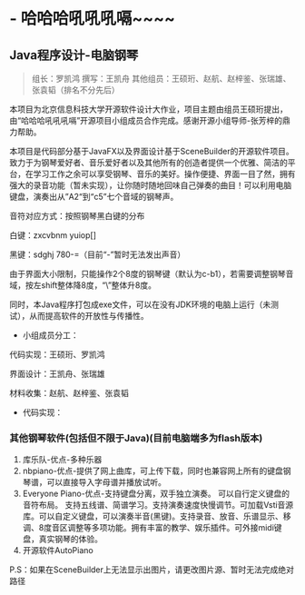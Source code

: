  # - 哈哈哈吼吼吼嗝~~~~
 
## Java程序设计-电脑钢琴

>组长：罗凯鸿
>撰写：王凯舟
>其他组员：王硕珩、赵航、赵梓鉴、张瑞雄、张袁韬（排名不分先后）

本项目为北京信息科技大学开源软件设计大作业，项目主题由组员王硕珩提出，由“哈哈哈吼吼吼嗝”开源项目小组成员合作完成。感谢开源小组导师-张芳梓的鼎力帮助。

本项目是代码部分基于JavaFX以及界面设计基于SceneBuilder的开源软件项目。致力于为钢琴爱好者、音乐爱好者以及其他所有的创造者提供一个优雅、简洁的平台，在学习工作之余可以享受钢琴、音乐的美好。操作便捷、界面一目了然，拥有强大的录音功能（暂未实现），让你随时随地回味自己弹奏的曲目！可以利用电脑键盘，演奏出从”A2“到“c5”七个音域的钢琴声。

音符对应方式：按照钢琴黑白键的分布
  
白键：zxcvbnm yuiop[]

黑键：sdghj 780-=（目前“-”暂时无法发出声音）
  
由于界面大小限制，只能操作2个8度的钢琴键（默认为c-b1），若需要调整钢琴音域，按左shift整体降8度，“\”整体升8度。
  
同时，本Java程序打包成exe文件，可以在没有JDK环境的电脑上运行（未测试），从而提高软件的开放性与传播性。

* 小组成员分工：

代码实现：王硕珩、罗凯鸿

界面设计：王凯舟、张瑞雄

材料收集：赵航、赵梓鉴、张袁韬

  * 代码实现：



### 其他钢琴软件(包括但不限于Java)(目前电脑端多为flash版本)
1. 库乐队-优点-多种乐器
2. nbpiano-优点-提供了网上曲库，可上传下载，同时也兼容网上所有的键盘钢琴谱，可以直接导入字母谱并播放试听。
3. Everyone Piano-优点-支持键盘分离，双手独立演奏。 可以自行定义键盘的音符布局。 支持五线谱、简谱学习。支持演奏速度快慢调节。可加载Vsti音源库。可以自定义键盘，可以演奏半音(黑键)。支持录音、放音、乐谱显示、移调、8度音区调整等多项功能。拥有丰富的教学、娱乐插件。可外接midi键盘，真实钢琴的体验。
4. 开源软件AutoPiano

P.S：如果在SceneBuilder上无法显示出图片，请更改图片源、暂时无法完成绝对路径
